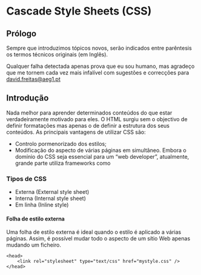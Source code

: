 # Cascade Style Sheets (CSS)

## Prólogo

Sempre que introduzimos tópicos novos, serão indicados entre parêntesis os termos técnicos originais (em Inglês).

Qualquer falha detectada apenas prova que eu sou humano, mas agradeço que me tornem cada vez mais infalível com sugestões e correcções para david.freitas@aeg1.pt

## Introdução

Nada melhor para aprender determinados conteúdos do que estar verdadeiramente motivado para eles. O HTML surgiu sem o objectivo de definir formatações mas apenas o de definir a estrutura dos seus conteúdos.
As principais vantagens de utilizar CSS são:
- Controlo pormenorizado dos estilos;
- Modificação do aspecto de várias páginas em simultâneo.
Embora o domínio do CSS seja essencial para um “web developer”, atualmente, grande parte utiliza frameworks como 
### Tipos de CSS
- Externa (External style sheet)
- Interna (Internal style sheet)
- Em linha (Inline style)

#### Folha de estilo externa

Uma folha de estilo externa é ideal quando o estilo é aplicado a várias páginas. Assim, é possível mudar todo o aspecto de um sítio Web apenas mudando um ficheiro. 

```
<head>
    <link rel="stylesheet" type="text/css" href="mystyle.css" />
</head>
```